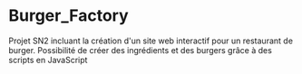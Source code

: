 # Burger_Factory
Projet SN2 incluant la création d'un site web interactif pour un restaurant de burger. Possibilité de créer des ingrédients et des burgers grâce à des scripts en JavaScript
